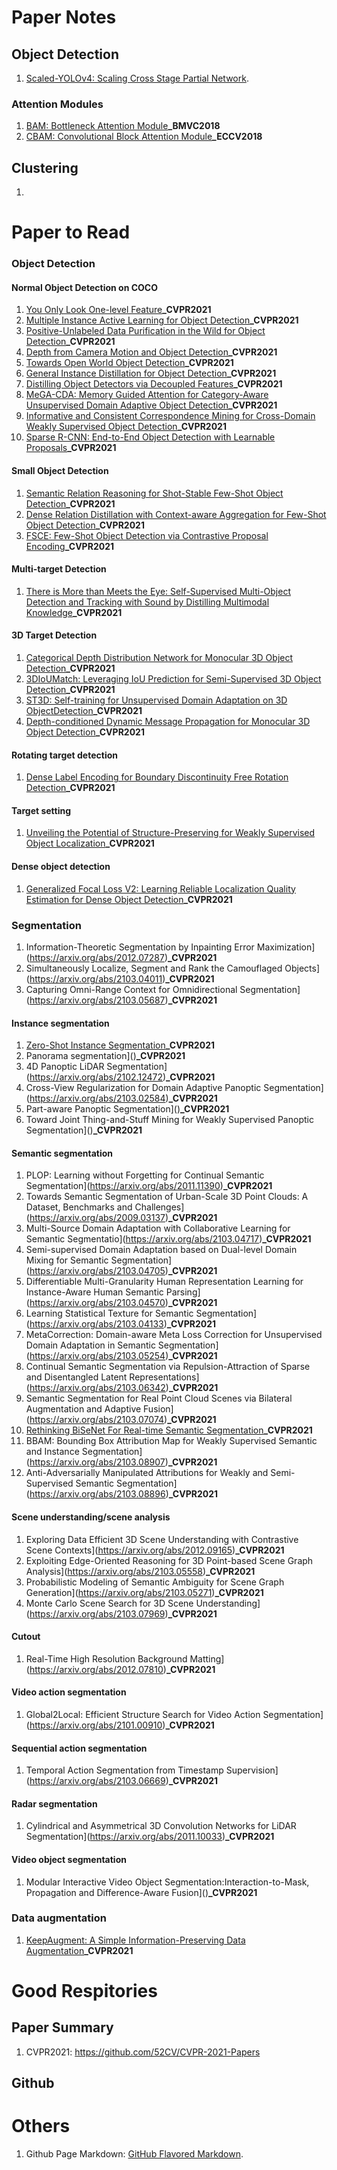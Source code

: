 # Paper Notes
## Object Detection
1. [Scaled-YOLOv4: Scaling Cross Stage Partial Network](https://arxiv.org/abs/2011.08036).

### Attention Modules
1. [BAM: Bottleneck Attention Module](http://bmvc2018.org/contents/papers/0092.pdf)**_BMVC2018**
2. [CBAM: Convolutional Block Attention Module](https://openaccess.thecvf.com/content_ECCV_2018/papers/Sanghyun_Woo_Convolutional_Block_Attention_ECCV_2018_paper.pdf)**_ECCV2018**

## Clustering
1. 

# Paper to Read
### Object Detection 
#### Normal Object Detection on COCO
1. [You Only Look One-level Feature](https://arxiv.org/pdf/2103.09460.pdf)**_CVPR2021**
2. [Multiple Instance Active Learning for Object Detection](https://github.com/yuantn/MIAL/raw/master/paper.pdf)**_CVPR2021**
3. [Positive-Unlabeled Data Purification in the Wild for Object Detection](https://arxiv.org/abs/2103.01468)**_CVPR2021**
4. [Depth from Camera Motion and Object Detection]()**_CVPR2021**
5. [Towards Open World Object Detection](https://arxiv.org/abs/2103.02603)**_CVPR2021**
6. [General Instance Distillation for Object Detection](https://arxiv.org/abs/2103.02340)**_CVPR2021**
7. [Distilling Object Detectors via Decoupled Features]()**_CVPR2021**
8. [MeGA-CDA: Memory Guided Attention for Category-Aware Unsupervised Domain Adaptive Object Detection](https://arxiv.org/abs/2103.04224)**_CVPR2021**
9. [Informative and Consistent Correspondence Mining for Cross-Domain Weakly Supervised Object Detection]()**_CVPR2021**
10. [Sparse R-CNN: End-to-End Object Detection with Learnable Proposals](https://arxiv.org/abs/2011.12450)**_CVPR2021**

#### Small Object Detection
1. [Semantic Relation Reasoning for Shot-Stable Few-Shot Object Detection](https://arxiv.org/abs/2103.01903)**_CVPR2021**
2. [Dense Relation Distillation with Context-aware Aggregation for Few-Shot Object Detection]()**_CVPR2021**
3. [FSCE: Few-Shot Object Detection via Contrastive Proposal Encoding](https://arxiv.org/abs/2103.05950)**_CVPR2021**

#### Multi-target Detection
1. [There is More than Meets the Eye: Self-Supervised Multi-Object Detection and Tracking with Sound by Distilling Multimodal Knowledge](https://arxiv.org/abs/2103.01353)**_CVPR2021**

#### 3D Target Detection
1. [Categorical Depth Distribution Network for Monocular 3D Object Detection](https://arxiv.org/abs/2103.01100)**_CVPR2021**
2. [3DIoUMatch: Leveraging IoU Prediction for Semi-Supervised 3D Object Detection](https://arxiv.org/abs/2012.04355)**_CVPR2021**
3. [ST3D: Self-training for Unsupervised Domain Adaptation on 3D ObjectDetection](https://arxiv.org/abs/2103.05346)**_CVPR2021**
4. [Depth-conditioned Dynamic Message Propagation for Monocular 3D Object Detection]()**_CVPR2021**

#### Rotating target detection
1. [Dense Label Encoding for Boundary Discontinuity Free Rotation Detection](https://arxiv.org/abs/2011.09670)**_CVPR2021**

#### Target setting
1. [Unveiling the Potential of Structure-Preserving for Weakly Supervised Object Localization](https://arxiv.org/abs/2103.04523v1)**_CVPR2021**

#### Dense object detection
1. [Generalized Focal Loss V2: Learning Reliable Localization Quality Estimation for Dense Object Detection]()**_CVPR2021**

### Segmentation
1. Information-Theoretic Segmentation by Inpainting Error Maximization](https://arxiv.org/abs/2012.07287)**_CVPR2021**
2. Simultaneously Localize, Segment and Rank the Camouflaged Objects](https://arxiv.org/abs/2103.04011)**_CVPR2021**
3. Capturing Omni-Range Context for Omnidirectional Segmentation](https://arxiv.org/abs/2103.05687)**_CVPR2021**

#### Instance segmentation
1. [Zero-Shot Instance Segmentation]()**_CVPR2021**
2. Panorama segmentation]()**_CVPR2021**
3. 4D Panoptic LiDAR Segmentation](https://arxiv.org/abs/2102.12472)**_CVPR2021**
4. Cross-View Regularization for Domain Adaptive Panoptic Segmentation](https://arxiv.org/abs/2103.02584)**_CVPR2021**
5. Part-aware Panoptic Segmentation]()**_CVPR2021**
6. Toward Joint Thing-and-Stuff Mining for Weakly Supervised Panoptic Segmentation]()**_CVPR2021**

#### Semantic segmentation
1. PLOP: Learning without Forgetting for Continual Semantic Segmentation](https://arxiv.org/abs/2011.11390)**_CVPR2021**
2. Towards Semantic Segmentation of Urban-Scale 3D Point Clouds: A Dataset, Benchmarks and Challenges](https://arxiv.org/abs/2009.03137)**_CVPR2021**
3. Multi-Source Domain Adaptation with Collaborative Learning for Semantic Segmentatio](https://arxiv.org/abs/2103.04717)**_CVPR2021**
4. Semi-supervised Domain Adaptation based on Dual-level Domain Mixing for Semantic Segmentation](https://arxiv.org/abs/2103.04705)**_CVPR2021**
5. Differentiable Multi-Granularity Human Representation Learning for Instance-Aware Human Semantic Parsing](https://arxiv.org/abs/2103.04570)**_CVPR2021**
6. Learning Statistical Texture for Semantic Segmentation](https://arxiv.org/abs/2103.04133)**_CVPR2021**
7. MetaCorrection: Domain-aware Meta Loss Correction for Unsupervised Domain Adaptation in Semantic Segmentation](https://arxiv.org/abs/2103.05254)**_CVPR2021**
8. Continual Semantic Segmentation via Repulsion-Attraction of Sparse and Disentangled Latent Representations](https://arxiv.org/abs/2103.06342)**_CVPR2021**
9. Semantic Segmentation for Real Point Cloud Scenes via Bilateral Augmentation and Adaptive Fusion](https://arxiv.org/abs/2103.07074)**_CVPR2021**
10. [Rethinking BiSeNet For Real-time Semantic Segmentation]()**_CVPR2021**
11. BBAM: Bounding Box Attribution Map for Weakly Supervised Semantic and Instance Segmentation](https://arxiv.org/abs/2103.08907)**_CVPR2021**
12. Anti-Adversarially Manipulated Attributions for Weakly and Semi-Supervised Semantic Segmentation](https://arxiv.org/abs/2103.08896)**_CVPR2021**

#### Scene understanding/scene analysis
1. Exploring Data Efficient 3D Scene Understanding with Contrastive Scene Contexts](https://arxiv.org/abs/2012.09165)**_CVPR2021**
2. Exploiting Edge-Oriented Reasoning for 3D Point-based Scene Graph Analysis](https://arxiv.org/abs/2103.05558)**_CVPR2021**
3. Probabilistic Modeling of Semantic Ambiguity for Scene Graph Generation](https://arxiv.org/abs/2103.05271)**_CVPR2021**
4. Monte Carlo Scene Search for 3D Scene Understanding](https://arxiv.org/abs/2103.07969)**_CVPR2021**

#### Cutout
1. Real-Time High Resolution Background Matting](https://arxiv.org/abs/2012.07810)**_CVPR2021**

#### Video action segmentation
1. Global2Local: Efficient Structure Search for Video Action Segmentation](https://arxiv.org/abs/2101.00910)**_CVPR2021**

#### Sequential action segmentation
1. Temporal Action Segmentation from Timestamp Supervision](https://arxiv.org/abs/2103.06669)**_CVPR2021**

#### Radar segmentation
1. Cylindrical and Asymmetrical 3D Convolution Networks for LiDAR Segmentation](https://arxiv.org/abs/2011.10033)**_CVPR2021**

#### Video object segmentation
1. Modular Interactive Video Object Segmentation:Interaction-to-Mask, Propagation and Difference-Aware Fusion]()**_CVPR2021**

### Data augmentation
1. [KeepAugment: A Simple Information-Preserving Data Augmentation](https://arxiv.org/pdf/2011.11778.pdf)**_CVPR2021**


# Good Respitories
## Paper Summary
1. CVPR2021: https://github.com/52CV/CVPR-2021-Papers
## Github

# Others
1. Github Page Markdown: [GitHub Flavored Markdown](https://guides.github.com/features/mastering-markdown/).
